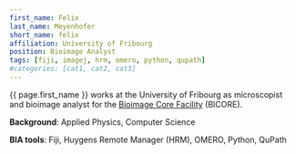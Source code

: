 ```yaml
---
first_name: Felix
last_name: Meyenhofer
short_name: felix
affiliation: University of Fribourg
position: Bioimage Analyst
tags: [fiji, imagej, hrm, omero, python, qupath]
#categories: [cat1, cat2, cat3]
---
```

{{ page.first_name }} works at the University of Fribourg as microscopist and bioimage analyst for the [Bioimage Core Facility](https://unifr.ch/go/bicore) (BICORE). 

**Background**: Applied Physics, Computer Science

**BIA tools**: Fiji, Huygens Remote Manager (HRM), OMERO, Python, QuPath

